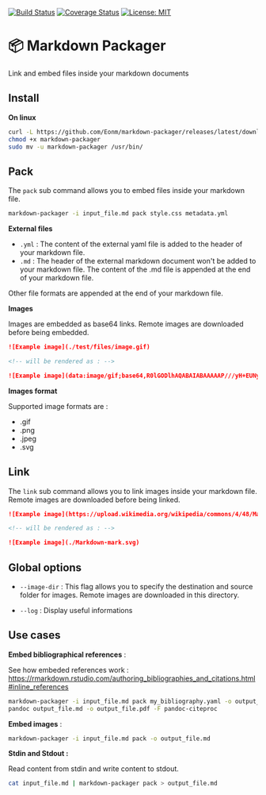 [![Build Status](https://travis-ci.org/Eonm/markdown-packager.svg?branch=master)](https://travis-ci.org/Eonm/markdown-packager)
[![Coverage Status](https://coveralls.io/repos/github/Eonm/markdown-packager/badge.svg)](https://coveralls.io/github/Eonm/markdown-packager)
[![License: MIT](https://img.shields.io/badge/License-MIT-yellow.svg)](https://opensource.org/licenses/MIT)

# 📦 Markdown Packager

Link and embed files inside your markdown documents

## Install

**On linux**

```sh
curl -L https://github.com/Eonm/markdown-packager/releases/latest/download/markdown-packager --output markdown-packager
chmod +x markdown-packager
sudo mv -u markdown-packager /usr/bin/
```

## Pack

The `pack` sub command allows you to embed files inside your markdown file.

```sh
markdown-packager -i input_file.md pack style.css metadata.yml
```

**External files**

* `.yml` : The content of the external yaml file is added to the header of your markdown file.
* `.md` : The header of the external markdown document won't be added to your markdown file. The content of the .md file is appended at the end of your markdown file.

Other file formats are appended at the end of your markdown file.

**Images**

Images are embedded as base64 links. Remote images are downloaded before being embedded.

```md
![Example image](./test/files/image.gif)

<!-- will be rendered as : -->

![Example image](data:image/gif;base64,R0lGODlhAQABAIABAAAAAP///yH+EUNyZWF0ZWQgd2l0aCBHSU1QACwAAAAAAQABAAACAkQBADs=)
```

**Images format**

Supported image formats are :

* .gif
* .png
* .jpeg
* .svg

## Link

The `link` sub command allows you to link images inside your markdown file. Remote images are downloaded before being linked.

```md
![Example image](https://upload.wikimedia.org/wikipedia/commons/4/48/Markdown-mark.svg)

<!-- will be rendered as : -->

![Example image](./Markdown-mark.svg)
```

## Global options

* `--image-dir` : This flag allows you to specify the destination and source folder for images. Remote images are downloaded in this directory.

* `--log` : Display useful informations

## Use cases

**Embed bibliographical references** :

See how embeded references work : https://rmarkdown.rstudio.com/authoring_bibliographies_and_citations.html#inline_references

```sh
markdown-packager -i input_file.md pack my_bibliography.yaml -o output_file.md
pandoc output_file.md -o output_file.pdf -F pandoc-citeproc
```

**Embed images** :

```sh
markdown-packager -i input_file.md pack -o output_file.md
```

**Stdin and Stdout :**

Read content from stdin and write content to stdout.

```sh
cat input_file.md | markdown-packager pack > output_file.md
```

